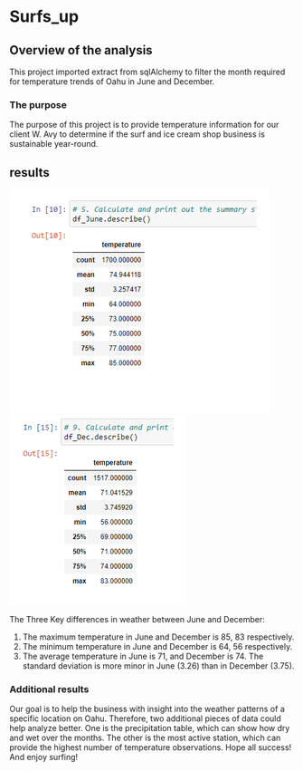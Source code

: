 # Surfs_up

## Overview of the analysis
This project imported extract from sqlAlchemy to filter the month required for temperature trends of Oahu in June and December. 
### The purpose 
The purpose of this project is to provide temperature information for our client W. Avy to determine if the surf and ice cream shop business is sustainable year-round. 
## results
![June](https://github.com/summerginger/Surfs_up/blob/main/June.png) ![Dec](https://github.com/summerginger/Surfs_up/blob/main/Dec.png)

The Three Key differences in weather between June and December:
1.	The maximum temperature in June and December is 85, 83 respectively.
2.	The minimum temperature in June and December is 64, 56 respectively.
3.	 The average temperature in June is 71, and December is 74. The standard deviation is more minor in June (3.26) than in December (3.75).


### Additional results
Our goal is to help the business with insight into the weather patterns of a specific location on Oahu. Therefore, two additional pieces of data could help analyze better. One is the precipitation table, which can show how dry and wet over the months. The other is the most active station, which can provide the highest number of temperature observations. 
Hope all success! And enjoy surfing! 

